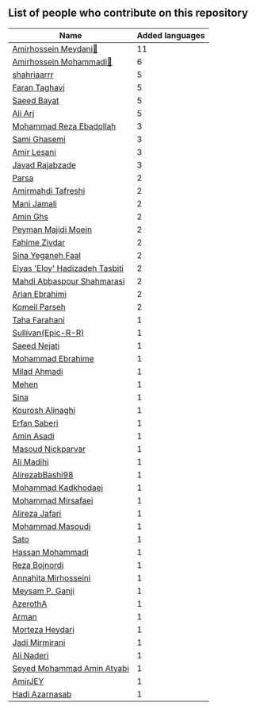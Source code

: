 
## List of people who contribute on this repository

| Name | Added languages |
|------|-----------------|
| [Amirhossein Meydani🏅](https://github.com/amireshoon)|11|
| [Amirhossein Mohammadi🏅](https://github.com/BlackIQ)|6|
| [shahriaarrr](https://github.com/shahriaarrr)|5|
| [Faran Taghavi](https://github.com/F4R4N)|5|
| [Saeed Bayat](https://github.com/01shadowalker01)|5|
| [Ali Arj](https://github.com/ali0gamer1)|5|
| [Mohammad Reza Ebadollah](https://github.com/ebad84)|3|
| [Sami Ghasemi](https://github.com/sami2020pro)|3|
| [Amir Lesani](https://github.com/xenups)|3|
| [Javad Rajabzade](https://github.com/Ja7adR)|3|
| [Parsa](https://github.com/parsampsh)|2|
| [Amirmahdi Tafreshi](https://github.com/mr-tafreshi)|2|
| [Mani Jamali](https://github.com/manijamali2003)|2|
| [Amin Ghs](https://github.com/aminghs)|2|
| [Peyman Majidi Moein](https://github.com/peymanmajidi)|2|
| [Fahime Zivdar](https://github.com/Fahime-zv)|2|
| [Sina Yeganeh Faal](https://github.com/SinaYeganeh0-0)|2|
| [Elyas 'Eloy' Hadizadeh Tasbiti](https://github.com/elyashadizadeh)|2|
| [Mahdi Abbaspour Shahmarasi](https://github.com/mahdi-abbaspour-shahmarasi)|2|
| [Arian Ebrahimi](https://github.com/ribrea)|2|
| [Komeil Parseh](https://github.com/komeilparseh)|2|
| [Taha Farahani](https://github.com/tahacodes)|1|
| [Sullivan(Epic-R-R)](https://github.com/Epic-R-R)|1|
| [Saeed Nejati](https://github.com/saeednj)|1|
| [Mohammad Ebrahime](https://github.com/moheb2000)|1|
| [Milad Ahmadi](https://github.com/Mildroid)|1|
| [Mehen](https://github.com/mehanalavimajd)|1|
| [Sina](https://github.com/sina-devel)|1|
| [Kourosh Alinaghi](https://github.com/KouroshAlinaghi)|1|
| [Erfan Saberi](https://github.com/erfansaberi)|1|
| [Amin Asadi](https://github.com/aminasadiam)|1|
| [Masoud Nickparvar](https://github.com/masoudnick)|1|
| [Ali Madihi](https://github.com/mrunderline)|1|
| [AlirezabBashi98](https://github.com/alirezabashi98)|1|
| [Mohammad Kadkhodaei](https://github.com/mohammadkad)|1|
| [Mohammad Mirsafaei](https://github.com/MohammadMirsafaei)|1|
| [Alireza Jafari](https://github.com/alirezaja1384)|1|
| [Mohammad Masoudi](https://github.com/mmasoudih)|1|
| [Sato](https://github.com/satocoder)|1|
| [Hassan Mohammadi](https://github.com/HSNHK)|1|
| [Reza Bojnordi](https://github.com/rezabojnordi)|1|
| [Annahita Mirhosseini](https://github.com/Annahita2004)|1|
| [Meysam P. Ganji](https://github.com/meysampg)|1|
| [AzerothA](https://github.com/AzerothA)|1|
| [Arman](https://github.com/arman324)|1|
| [Morteza Heydari](https://github.com/MortezaHeydari97)|1|
| [Jadi Mirmirani](https://github.com/jadijadi)|1|
| [Ali Naderi](https://github.com/khod-naderi)|1|
| [Seyed Mohammad Amin Atyabi](https://github.com/SM2A)|1|
| [AmirJEY](https://github.com/AmirJey)|1|
| [Hadi Azarnasab](https://github.com/Hadi7546)|1|
